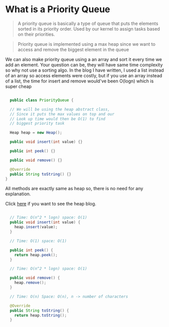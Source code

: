 # What is a Priority Queue

> A priority queue is basically a type of queue that puts the elements sorted in its priority order. Used by our kernel to assign tasks based on their priorities.

> Priority queue is implemented using a max heap since we want to access and remove the biggest element in the queue

We can also make priority queue using a an array and sort it every time we add an element. Your question can be, they will have same time complexity so why not use a sorting algo. In the blog I have written, I used a list instead of an array so access elements were costly, but if you use an array instead of a list, the time for insert and remove would've been O(logn) which is super cheap

```java:PriorityQueue.java

  public class PriorityQueue {

  // We will be using the heap abstract class,
  // Since it puts the max values on top and our
  // Look up time would then be O(1) to find
  // biggest priority task

  Heap heap = new Heap();

  public void insert(int value) {}

  public int peek() {}

  public void remove() {}

  @Override
  public String toString() {}
}

```

All methods are exactly same as heap so, there is no need for any explanation.

Click <a href="/heap">here</a> if you want to see the heap blog.

```java:methods.java

  // Time: O(n^2 * logn) space: O(1)
  public void insert(int value) {
    heap.insert(value);
  }

  // Time: O(1) space: O(1)

  public int peek() {
    return heap.peek();
  }

  // Time: O(n^2 * logn) space: O(1)

  public void remove() {
    heap.remove();
  }

  // Time: O(n) Space: O(n), n -> number of characters

  @Override
  public String toString() {
    return heap.toString();
  }

```
